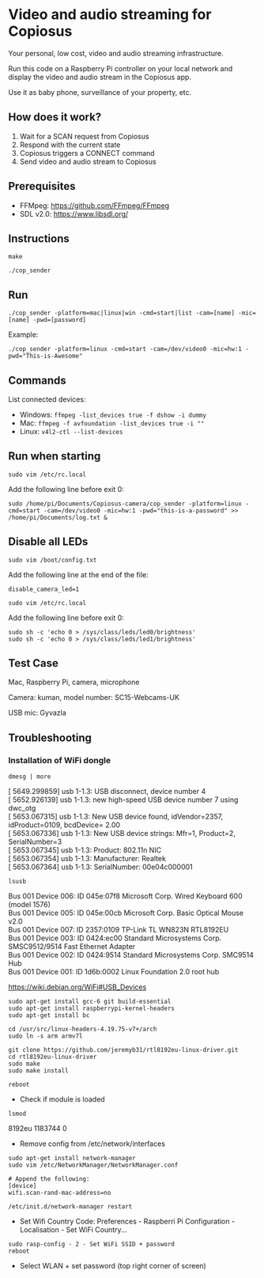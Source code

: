 # Video and audio streaming for Copiosus
Your personal, low cost, video and audio streaming infrastructure.

Run this code on a Raspberry Pi controller on your local network and display the video and audio stream in the Copiosus app.

Use it as baby phone, surveillance of your property, etc.

## How does it work?

1. Wait for a SCAN request from Copiosus
2. Respond with the current state
3. Copiosus triggers a CONNECT command
4. Send video and audio stream to Copiosus

## Prerequisites

* FFMpeg: https://github.com/FFmpeg/FFmpeg
* SDL v2.0: https://www.libsdl.org/

## Instructions

```make```

```./cop_sender```

## Run

```./cop_sender -platform=mac|linux|win -cmd=start|list -cam=[name] -mic=[name] -pwd=[password]```

Example:

```./cop_sender -platform=linux -cmd=start -cam=/dev/video0 -mic=hw:1 -pwd="This-is-Awesome"```

## Commands

List connected devices:

* Windows: ```ffmpeg -list_devices true -f dshow -i dummy```
* Mac: ```ffmpeg -f avfoundation -list_devices true -i ""```
* Linux: ```v4l2-ctl --list-devices```

## Run when starting

```sudo vim /etc/rc.local```

Add the following line before exit 0:

```sudo /home/pi/Documents/Copiosus-camera/cop_sender -platform=linux -cmd=start -cam=/dev/video0 -mic=hw:1 -pwd="this-is-a-password" >> /home/pi/Documents/log.txt &```

## Disable all LEDs

```sudo vim /boot/config.txt```

Add the following line at the end of the file:

```
disable_camera_led=1
```

```sudo vim /etc/rc.local```

Add the following line before exit 0:

```
sudo sh -c 'echo 0 > /sys/class/leds/led0/brightness'
sudo sh -c 'echo 0 > /sys/class/leds/led1/brightness'
```

## Test Case

Mac, Raspberry Pi, camera, microphone

Camera: kuman, model number: SC15-Webcams-UK

USB mic: Gyvazla

## Troubleshooting

### Installation of WiFi dongle

```dmesg | more```

[ 5649.299859] usb 1-1.3: USB disconnect, device number 4\
[ 5652.926139] usb 1-1.3: new high-speed USB device number 7 using dwc_otg\
[ 5653.067315] usb 1-1.3: New USB device found, idVendor=2357, idProduct=0109, bcdDevice= 2.00\
[ 5653.067336] usb 1-1.3: New USB device strings: Mfr=1, Product=2, SerialNumber=3\
[ 5653.067345] usb 1-1.3: Product: 802.11n NIC\
[ 5653.067354] usb 1-1.3: Manufacturer: Realtek\
[ 5653.067364] usb 1-1.3: SerialNumber: 00e04c000001

```lsusb```

Bus 001 Device 006: ID 045e:07f8 Microsoft Corp. Wired Keyboard 600 (model 1576)\
Bus 001 Device 005: ID 045e:00cb Microsoft Corp. Basic Optical Mouse v2.0\
Bus 001 Device 007: ID 2357:0109 TP-Link TL WN823N RTL8192EU\
Bus 001 Device 003: ID 0424:ec00 Standard Microsystems Corp. SMSC9512/9514 Fast Ethernet Adapter\
Bus 001 Device 002: ID 0424:9514 Standard Microsystems Corp. SMC9514 Hub\
Bus 001 Device 001: ID 1d6b:0002 Linux Foundation 2.0 root hub

https://wiki.debian.org/WiFi#USB_Devices

```
sudo apt-get install gcc-6 git build-essential
sudo apt-get install raspberrypi-kernel-headers
sudo apt-get install bc
```

```
cd /usr/src/linux-headers-4.19.75-v7+/arch
sudo ln -s arm armv7l
```

```
git clone https://github.com/jeremyb31/rtl8192eu-linux-driver.git
cd rtl8192eu-linux-driver
sudo make
sudo make install
```

```
reboot
```

* Check if module is loaded
```
lsmod
```

8192eu               1183744  0

* Remove config from /etc/network/interfaces

```
sudo apt-get install network-manager
sudo vim /etc/NetworkManager/NetworkManager.conf

# Append the following:
[device]
wifi.scan-rand-mac-address=no

/etc/init.d/network-manager restart
```

* Set Wifi Country Code: Preferences - Raspberri Pi Configuration - Localisation - Set WiFi Country...

```
sudo rasp-config - 2 - Set WiFi SSID + password
reboot
```

* Select WLAN + set password (top right corner of screen)
